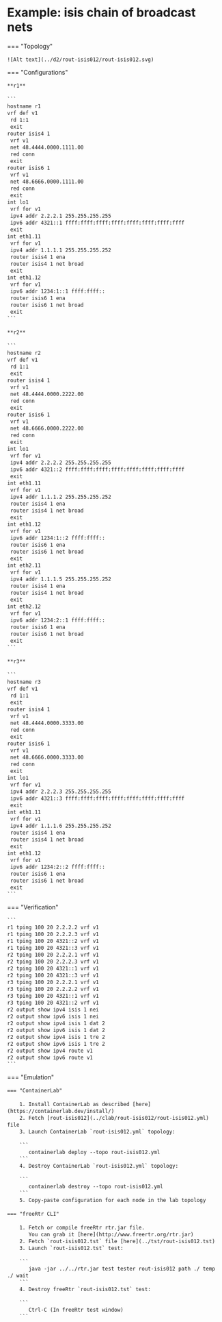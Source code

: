 # Example: isis chain of broadcast nets

=== "Topology"

    ![Alt text](../d2/rout-isis012/rout-isis012.svg)

=== "Configurations"

    **r1**

    ```
    hostname r1
    vrf def v1
     rd 1:1
     exit
    router isis4 1
     vrf v1
     net 48.4444.0000.1111.00
     red conn
     exit
    router isis6 1
     vrf v1
     net 48.6666.0000.1111.00
     red conn
     exit
    int lo1
     vrf for v1
     ipv4 addr 2.2.2.1 255.255.255.255
     ipv6 addr 4321::1 ffff:ffff:ffff:ffff:ffff:ffff:ffff:ffff
     exit
    int eth1.11
     vrf for v1
     ipv4 addr 1.1.1.1 255.255.255.252
     router isis4 1 ena
     router isis4 1 net broad
     exit
    int eth1.12
     vrf for v1
     ipv6 addr 1234:1::1 ffff:ffff::
     router isis6 1 ena
     router isis6 1 net broad
     exit
    ```

    **r2**

    ```
    hostname r2
    vrf def v1
     rd 1:1
     exit
    router isis4 1
     vrf v1
     net 48.4444.0000.2222.00
     red conn
     exit
    router isis6 1
     vrf v1
     net 48.6666.0000.2222.00
     red conn
     exit
    int lo1
     vrf for v1
     ipv4 addr 2.2.2.2 255.255.255.255
     ipv6 addr 4321::2 ffff:ffff:ffff:ffff:ffff:ffff:ffff:ffff
     exit
    int eth1.11
     vrf for v1
     ipv4 addr 1.1.1.2 255.255.255.252
     router isis4 1 ena
     router isis4 1 net broad
     exit
    int eth1.12
     vrf for v1
     ipv6 addr 1234:1::2 ffff:ffff::
     router isis6 1 ena
     router isis6 1 net broad
     exit
    int eth2.11
     vrf for v1
     ipv4 addr 1.1.1.5 255.255.255.252
     router isis4 1 ena
     router isis4 1 net broad
     exit
    int eth2.12
     vrf for v1
     ipv6 addr 1234:2::1 ffff:ffff::
     router isis6 1 ena
     router isis6 1 net broad
     exit
    ```

    **r3**

    ```
    hostname r3
    vrf def v1
     rd 1:1
     exit
    router isis4 1
     vrf v1
     net 48.4444.0000.3333.00
     red conn
     exit
    router isis6 1
     vrf v1
     net 48.6666.0000.3333.00
     red conn
     exit
    int lo1
     vrf for v1
     ipv4 addr 2.2.2.3 255.255.255.255
     ipv6 addr 4321::3 ffff:ffff:ffff:ffff:ffff:ffff:ffff:ffff
     exit
    int eth1.11
     vrf for v1
     ipv4 addr 1.1.1.6 255.255.255.252
     router isis4 1 ena
     router isis4 1 net broad
     exit
    int eth1.12
     vrf for v1
     ipv6 addr 1234:2::2 ffff:ffff::
     router isis6 1 ena
     router isis6 1 net broad
     exit
    ```

=== "Verification"

    ```
    r1 tping 100 20 2.2.2.2 vrf v1
    r1 tping 100 20 2.2.2.3 vrf v1
    r1 tping 100 20 4321::2 vrf v1
    r1 tping 100 20 4321::3 vrf v1
    r2 tping 100 20 2.2.2.1 vrf v1
    r2 tping 100 20 2.2.2.3 vrf v1
    r2 tping 100 20 4321::1 vrf v1
    r2 tping 100 20 4321::3 vrf v1
    r3 tping 100 20 2.2.2.1 vrf v1
    r3 tping 100 20 2.2.2.2 vrf v1
    r3 tping 100 20 4321::1 vrf v1
    r3 tping 100 20 4321::2 vrf v1
    r2 output show ipv4 isis 1 nei
    r2 output show ipv6 isis 1 nei
    r2 output show ipv4 isis 1 dat 2
    r2 output show ipv6 isis 1 dat 2
    r2 output show ipv4 isis 1 tre 2
    r2 output show ipv6 isis 1 tre 2
    r2 output show ipv4 route v1
    r2 output show ipv6 route v1
    ```

=== "Emulation"

    === "ContainerLab"

        1. Install ContainerLab as described [here](https://containerlab.dev/install/)  
        2. Fetch [rout-isis012](../clab/rout-isis012/rout-isis012.yml) file  
        3. Launch ContainerLab `rout-isis012.yml` topology:  

        ```
           containerlab deploy --topo rout-isis012.yml  
        ```
        4. Destroy ContainerLab `rout-isis012.yml` topology:  

        ```
           containerlab destroy --topo rout-isis012.yml  
        ```
        5. Copy-paste configuration for each node in the lab topology

    === "freeRtr CLI"

        1. Fetch or compile freeRtr rtr.jar file.  
           You can grab it [here](http://www.freertr.org/rtr.jar)  
        2. Fetch `rout-isis012.tst` file [here](../tst/rout-isis012.tst)  
        3. Launch `rout-isis012.tst` test:  

        ```
           java -jar ../../rtr.jar test tester rout-isis012 path ./ temp ./ wait
        ```
        4. Destroy freeRtr `rout-isis012.tst` test:  

        ```
           Ctrl-C (In freeRtr test window)
        ```

